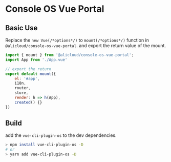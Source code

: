 # Console OS Vue Portal

## Basic Use

Replace the ```new Vue(/*options*/)``` to ```mount(/*options*/)``` function in ```@alicloud/console-os-vue-portal```. and export the return value of the mount.

```javascript
import { mount } from '@alicloud/console-os-vue-portal';
import App from './App.vue'

// export the return
export default mount({
    el: '#app',
    i18n,
    router,
    store,
    render: h => h(App),
    created() {}
})
```

## Build

add the ```vue-cli-plugin-os``` to the dev dependencies.

```bash
> npm install vue-cli-plugin-os -D
# or
> yarn add vue-cli-plugin-os -D
```